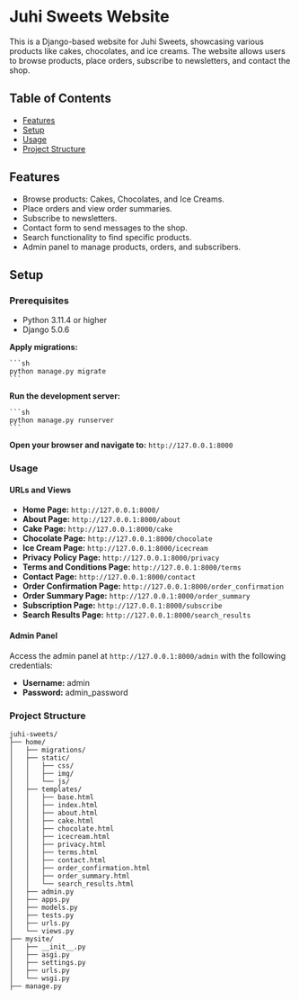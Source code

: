 # Juhi Sweets Website

This is a Django-based website for Juhi Sweets, showcasing various products like cakes, chocolates, and ice creams. The website allows users to browse products, place orders, subscribe to newsletters, and contact the shop.

## Table of Contents
- [Features](#features)
- [Setup](#setup)
- [Usage](#usage)
- [Project Structure](#project-structure)

## Features

- Browse products: Cakes, Chocolates, and Ice Creams.
- Place orders and view order summaries.
- Subscribe to newsletters.
- Contact form to send messages to the shop.
- Search functionality to find specific products.
- Admin panel to manage products, orders, and subscribers.

## Setup

### Prerequisites

- Python 3.11.4 or higher
- Django 5.0.6

**Apply migrations:**

    ```sh
    python manage.py migrate
    ```

**Run the development server:**

    ```sh
    python manage.py runserver
    ```

**Open your browser and navigate to:** `http://127.0.0.1:8000`

### Usage

#### URLs and Views

- **Home Page:** `http://127.0.0.1:8000/`
- **About Page:** `http://127.0.0.1:8000/about`
- **Cake Page:** `http://127.0.0.1:8000/cake`
- **Chocolate Page:** `http://127.0.0.1:8000/chocolate`
- **Ice Cream Page:** `http://127.0.0.1:8000/icecream`
- **Privacy Policy Page:** `http://127.0.0.1:8000/privacy`
- **Terms and Conditions Page:** `http://127.0.0.1:8000/terms`
- **Contact Page:** `http://127.0.0.1:8000/contact`
- **Order Confirmation Page:** `http://127.0.0.1:8000/order_confirmation`
- **Order Summary Page:** `http://127.0.0.1:8000/order_summary`
- **Subscription Page:** `http://127.0.0.1:8000/subscribe`
- **Search Results Page:** `http://127.0.0.1:8000/search_results`

#### Admin Panel

Access the admin panel at `http://127.0.0.1:8000/admin` with the following credentials:

- **Username:** admin
- **Password:** admin_password

### Project Structure

```plaintext
juhi-sweets/
├── home/
│   ├── migrations/
│   ├── static/
│   │   ├── css/
│   │   ├── img/
│   │   └── js/
│   ├── templates/
│   │   ├── base.html
│   │   ├── index.html
│   │   ├── about.html
│   │   ├── cake.html
│   │   ├── chocolate.html
│   │   ├── icecream.html
│   │   ├── privacy.html
│   │   ├── terms.html
│   │   ├── contact.html
│   │   ├── order_confirmation.html
│   │   ├── order_summary.html
│   │   └── search_results.html
│   ├── admin.py
│   ├── apps.py
│   ├── models.py
│   ├── tests.py
│   ├── urls.py
│   └── views.py
├── mysite/
│   ├── __init__.py
│   ├── asgi.py
│   ├── settings.py
│   ├── urls.py
│   └── wsgi.py
├── manage.py
